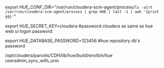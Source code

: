 export HUE_CONF_DIR="/var/run/cloudera-scm-agent/process/`ls -alrt /var/run/cloudera-scm-agent/process | grep HUE | tail -1 | awk '{print $9}'`"  
  
export HUE_SECRET_KEY=cloudera #password cloudera as same as hue web ui logon password.  
  
export HUE_DATABASE_PASSWORD=123456  #hue repository db's password 

/opt/cloudera/parcels/CDH/lib/hue/build/env/bin/hue useradmin_sync_with_unix  
  
